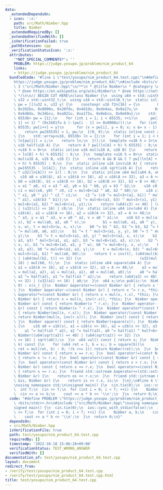 ```yaml
---
data:
  _extendedDependsOn:
  - icon: ':x:'
    path: src/Math/Nimber.hpp
    title: Nimber
  _extendedRequiredBy: []
  _extendedVerifiedWith: []
  _isVerificationFailed: true
  _pathExtension: cpp
  _verificationStatusIcon: ':x:'
  attributes:
    '*NOT_SPECIAL_COMMENTS*': ''
    PROBLEM: https://judge.yosupo.jp/problem/nim_product_64
    links:
    - https://judge.yosupo.jp/problem/nim_product_64
  bundledCode: "#line 1 \"test/yosupo/nim_product_64.test.cpp\"\n#define PROBLEM \"\
    https://judge.yosupo.jp/problem/nim_product_64\"\n#include <bits/stdc++.h>\n#line\
    \ 3 \"src/Math/Nimber.hpp\"\n/**\n * @title Nimber\n * @category \u6570\u5B66\n\
    \ * @see https://en.wikipedia.org/wiki/Nimber\n * @see https://natsugiri.hatenablog.com/entry/2020/03/29/073605\n\
    \ */\n\n// BEGIN CUT HERE\nclass Nimber {\n  using u64 = std::uint64_t;\n  using\
    \ u32 = std::uint32_t;\n  using u16 = std::uint16_t;\n  static inline const auto\
    \ pw = [](u32 x, u32 y) {\n    constexpr u16 f2n[16] = {\n        0x0001u, 0x2827u,\
    \ 0x392bu, 0x8000u, 0x20fdu, 0x4d1du, 0xde4au, 0x0a17u,\n        0x3464u, 0xe3a9u,\
    \ 0x6d8du, 0x34bcu, 0xa921u, 0xa173u, 0x0ebcu, 0x0e69u};\n    std::array<u16,\
    \ 65536> pw = {1};\n    for (int i = 1; i < 65535; ++i)\n      pw[i] = (pw[i -\
    \ 1] << 1) ^ (0x1681fu & (-(pw[i - 1] >= 0x8000u)));\n    for (int i = 1; i <\
    \ 65535; pw[i++] = y)\n      for (x = pw[i], y = 0; x; x &= x - 1) y ^= f2n[__builtin_ctz(x)];\n\
    \    return pw[65535] = 1, pw;\n  }(0, 0);\n  static inline const auto ln = []()\
    \ {\n    std::array<u16, 65536> ln = {};\n    for (int i = 1; i < 65535; i++)\
    \ ln[pw[i]] = i;\n    return ln;\n  }();\n  template <u16 h = 3>\n  static inline\
    \ u16 half(u16 A) {\n    return A ? pw[(ln[A] + h) % 65535] : 0;\n  }\n  template\
    \ <u16 h = 0>\n  static inline u16 mul(u16 A, u16 B) {\n    return A && B ? pw[(ln[A]\
    \ + ln[B] + h) % 65535] : 0;\n  }\n  template <u16 h = 0>\n  static inline u16\
    \ mul(u16 A, u16 B, u16 C) {\n    return A && B && C ? pw[(ln[A] + ln[B] + ln[C]\
    \ + h) % 65535] : 0;\n  }\n  static inline u16 inv(u16 A) { return assert(A),\
    \ pw[65535 - ln[A]]; }\n  static inline u16 sqrt(u16 A) {\n    return A ? pw[u16((65537\
    \ * u32(ln[A])) >> 1)] : 0;\n  }\n  static inline u64 mul(u64 A, u64 B) {\n  \
    \  u16 a0 = u16(A), a1 = u16(A >> 16), a2 = u16(A >> 32), a3 = A >> 48;\n    u16\
    \ b0 = u16(B), b1 = u16(B >> 16), b2 = u16(B >> 32), b3 = B >> 48;\n    u16 x0\
    \ = a1 ^ a0, x1 = a3 ^ a2, y0 = b1 ^ b0, y1 = b3 ^ b2;\n    u16 c0 = mul(a0, b0),\
    \ c1 = mul(x0, y0) ^ c0, c2 = mul<0>(a2 ^ a0, b2 ^ b0);\n    u16 c3 = mul<0>(x0\
    \ ^ x1, y0 ^ y1) ^ c2 ^ c1;\n    c2 ^= (c0 ^= mul<3>(a1, b1)) ^ mul<3>(u16(a3\
    \ ^ a1), u16(b3 ^ b1));\n    c1 ^= mul<6>(a3, b3) ^ mul<3>(x1, y1);\n    c0 ^=\
    \ mul<6>(a2, b2) ^ mul<6>(x1, y1);\n    return (u64(c3) << 48) | (u64(c2) << 32)\
    \ | (u32(c1) << 16) | c0;\n  }\n  static inline u64 inv(u64 A) {\n    u16 a0 =\
    \ u16(A), a1 = u16(A >> 16), a2 = u16(A >> 32), a3 = A >> 48;\n    u16 x = a2\
    \ ^ a3, y = a1 ^ a3, w = a0 ^ a2, v = a0 ^ a1;\n    u16 b3 = mul(a1, a2, a1 ^\
    \ x), b2 = mul(a0, a2, a0 ^ x),\n        b1 = mul(a0, a1, a0 ^ y), b0 = mul(a0,\
    \ v, w), t = mul<3>(w, x, x);\n    b0 ^= b1 ^ b2, b1 ^= b3, b2 ^= b3, b0 ^= b3\
    \ ^= mul(a0, a0, a3);\n    b1 ^= t ^ mul<3>(a1, y, y), b0 ^= t ^ mul<3>(v, y,\
    \ y);\n    b3 ^= t = mul<3>(a1, a3, y) ^ mul<3>(a2, x, x);\n    b2 ^= t ^ mul<3>(a0,\
    \ a3, a3) ^ mul<3>(a1, a1, a2), b3 ^= mul<6>(a3, a3, x);\n    b2 ^= mul<6>(a3,\
    \ x, x), b1 ^= mul<6>(a3, a3, y ^ w), b0 ^= mul<6>(y, x, x);\n    b2 ^= mul<9>(a3,\
    \ a3, a3), b0 ^= mul<9>(a3, a3, y);\n    t = mul<6>(x, b3) ^ mul<6>(a3, b2) ^\
    \ mul<3>(a1, b1) ^ mul(a0, b0);\n    return t = inv(t), (u64(mul(b3, t)) << 48)\
    \ | (u64(mul(b2, t)) << 32) |\n                           (u32(mul(b1, t)) <<\
    \ 16) | mul(b0, t);\n  }\n  static inline u64 square(u64 A) {\n    u16 a0 = u16(A),\
    \ a1 = u16(A >> 16), a2 = u16(A >> 32), a3 = A >> 48;\n    a3 = mul(a3, a3), a2\
    \ = mul(a2, a2), a1 = mul(a1, a1), a0 = mul(a0, a0);\n    a0 ^= half(a1) ^ half<6>(a3),\
    \ a2 ^= half(a3), a1 ^= half(a3 ^ a2);\n    return (u64(a3) << 48) | (u64(a2)\
    \ << 32) | (u32(a1) << 16) | a0;\n  }\n  u64 x;\n\n public:\n  Nimber(u64 x_ =\
    \ 0) : x(x_) {}\n  Nimber &operator+=(const Nimber &r) { return x ^= r.x, *this;\
    \ }\n  Nimber &operator-=(const Nimber &r) { return x ^= r.x, *this; }\n  Nimber\
    \ &operator*=(const Nimber &r) { return x = mul(x, r.x), *this; }\n  Nimber &operator/=(const\
    \ Nimber &r) { return x = mul(x, inv(r.x)), *this; }\n  Nimber operator+(const\
    \ Nimber &r) const { return Nimber(x ^ r.x); }\n  Nimber operator-(const Nimber\
    \ &r) const { return Nimber(x ^ r.x); }\n  Nimber operator*(const Nimber &r) const\
    \ { return Nimber(mul(x, r.x)); }\n  Nimber operator/(const Nimber &r) const {\
    \ return Nimber(mul(x, inv(r.x))); }\n  Nimber inv() const { return Nimber(inv(x));\
    \ }\n  Nimber square() const { return Nimber(square(x)); }\n  Nimber sqrt() const\
    \ {\n    u16 a0 = u16(x), a1 = u16(x >> 16), a2 = u16(x >> 32), a3 = x >> 48;\n\
    \    a1 ^= half(a3 ^ a2), a2 ^= half(a3), a0 ^= half(a1) ^ half<6>(a3);\n    return\
    \ Nimber((u64(sqrt(a3)) << 48) | (u64(sqrt(a2)) << 32) |\n                  (u32(sqrt(a1))\
    \ << 16) | sqrt(a0));\n  }\n  u64 val() const { return x; }\n  Nimber pow(u64\
    \ k) const {\n    for (u64 ret = 1, b = x;; b = square(b))\n      if (k & 1 ?\
    \ ret = mul(ret, b) : 0; !(k >>= 1)) return Nimber(ret);\n  }\n  bool operator==(const\
    \ Nimber &r) const { return x == r.x; }\n  bool operator!=(const Nimber &r) const\
    \ { return x != r.x; }\n  bool operator<(const Nimber &r) const { return x < r.x;\
    \ }\n  bool operator>(const Nimber &r) const { return x > r.x; }\n  bool operator<=(const\
    \ Nimber &r) const { return x <= r.x; }\n  bool operator>=(const Nimber &r) const\
    \ { return x >= r.x; }\n  friend std::ostream &operator<<(std::ostream &os, const\
    \ Nimber &r) {\n    return os << r.x;\n  }\n  friend std::istream &operator>>(std::istream\
    \ &is, Nimber &r) {\n    return is >> r.x, is;\n  }\n};\n#line 4 \"test/yosupo/nim_product_64.test.cpp\"\
    \nusing namespace std;\n\nsigned main() {\n  cin.tie(0);\n  ios::sync_with_stdio(false);\n\
    \  int T;\n  cin >> T;\n  for (int i = 0; i < T; ++i) {\n    Nimber a, b;\n  \
    \  cin >> a >> b;\n    cout << a * b << '\\n';\n  }\n  return 0;\n}\n"
  code: "#define PROBLEM \"https://judge.yosupo.jp/problem/nim_product_64\"\n#include\
    \ <bits/stdc++.h>\n#include \"src/Math/Nimber.hpp\"\nusing namespace std;\n\n\
    signed main() {\n  cin.tie(0);\n  ios::sync_with_stdio(false);\n  int T;\n  cin\
    \ >> T;\n  for (int i = 0; i < T; ++i) {\n    Nimber a, b;\n    cin >> a >> b;\n\
    \    cout << a * b << '\\n';\n  }\n  return 0;\n}"
  dependsOn:
  - src/Math/Nimber.hpp
  isVerificationFile: true
  path: test/yosupo/nim_product_64.test.cpp
  requiredBy: []
  timestamp: '2022-10-18 15:06:26+09:00'
  verificationStatus: TEST_WRONG_ANSWER
  verifiedWith: []
documentation_of: test/yosupo/nim_product_64.test.cpp
layout: document
redirect_from:
- /verify/test/yosupo/nim_product_64.test.cpp
- /verify/test/yosupo/nim_product_64.test.cpp.html
title: test/yosupo/nim_product_64.test.cpp
---
```

